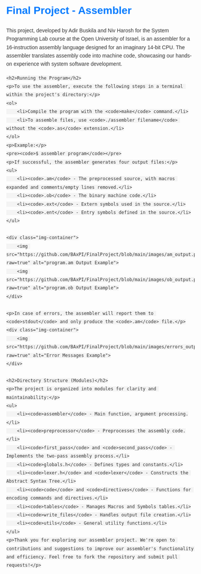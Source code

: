 <!DOCTYPE html>
<html lang="en">
<head>
    <meta charset="UTF-8">
    <meta name="viewport" content="width=device-width, initial-scale=1.0">
    <title>Assembler Project README</title>
    <style>
        body { font-family: Arial, sans-serif; line-height: 1.6; color: #333; padding: 20px; }
        h1, h2 { color: #007bff; }
        p, ul { margin-bottom: 10px; }
        code { background: #f4f4f4; padding: 2px 4px; }
        .container { max-width: 800px; margin: auto; }
        .img-container { text-align: center; margin: 20px 0; }
        img { max-width: 100%; height: auto; }
    </style>
</head>
<body>
<div class="container">
    <h1>Final Project - Assembler</h1>
    <p>This project, developed by Adir Buskila and Niv Harosh for the System Programming Lab course at the Open University of Israel, is an assembler for a 16-instruction assembly language designed for an imaginary 14-bit CPU. The assembler translates assembly code into machine code, showcasing our hands-on experience with system software development.</p>

    <h2>Running the Program</h2>
    <p>To use the assembler, execute the following steps in a terminal within the project's directory:</p>
    <ol>
        <li>Compile the program with the <code>make</code> command.</li>
        <li>To assemble files, use <code>./assembler filename</code> without the <code>.as</code> extension.</li>
    </ol>
    <p>Example:</p>
    <pre><code>$ assembler program</code></pre>
    <p>If successful, the assembler generates four output files:</p>
    <ul>
        <li><code>.am</code> - The preprocessed source, with macros expanded and comments/empty lines removed.</li>
        <li><code>.ob</code> - The binary machine code.</li>
        <li><code>.ext</code> - Extern symbols used in the source.</li>
        <li><code>.ent</code> - Entry symbols defined in the source.</li>
    </ul>

    <div class="img-container">
        <img src="https://github.com/BAxPI/FinalProject/blob/main/images/am_output.png?raw=true" alt="program.am Output Example">
        <img src="https://github.com/BAxPI/FinalProject/blob/main/images/ob_output.png?raw=true" alt="program.ob Output Example">
    </div>

    <p>In case of errors, the assembler will report them to <code>stdout</code> and only produce the <code>.am</code> file.</p>
    <div class="img-container">
        <img src="https://github.com/BAxPI/FinalProject/blob/main/images/errors_output.png?raw=true" alt="Error Messages Example">
    </div>

    <h2>Directory Structure (Modules)</h2>
    <p>The project is organized into modules for clarity and maintainability:</p>
    <ul>
        <li><code>assembler</code> - Main function, argument processing.</li>
        <li><code>preprocessor</code> - Preprocesses the assembly code.</li>
        <li><code>first_pass</code> and <code>second_pass</code> - Implements the two-pass assembly process.</li>
        <li><code>globals.h</code> - Defines types and constants.</li>
        <li><code>lexer.h</code> and <code>lexer</code> - Constructs the Abstract Syntax Tree.</li>
        <li><code>code</code> and <code>directives</code> - Functions for encoding commands and directives.</li>
        <li><code>tables</code> - Manages Macros and Symbols tables.</li>
        <li><code>write_files</code> - Handles output file creation.</li>
        <li><code>utils</code> - General utility functions.</li>
    </ul>
    <p>Thank you for exploring our assembler project. We're open to contributions and suggestions to improve our assembler's functionality and efficiency. Feel free to fork the repository and submit pull requests!</p>
</div>
</body>
</html>

